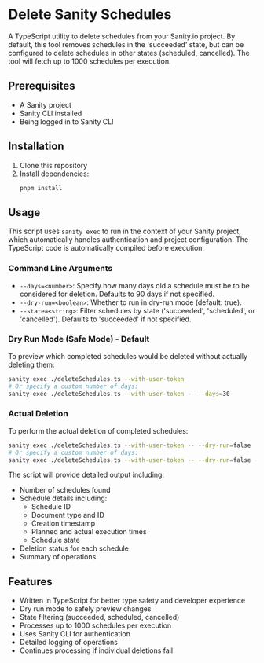 # Delete Sanity Schedules

A TypeScript utility to delete schedules from your Sanity.io project. By default, this tool removes schedules in the 'succeeded' state, but can be configured to delete schedules in other states (scheduled, cancelled). The tool will fetch up to 1000 schedules per execution.

## Prerequisites

- A Sanity project
- Sanity CLI installed
- Being logged in to Sanity CLI

## Installation

1. Clone this repository
2. Install dependencies:
   ```bash
   pnpm install
   ```

## Usage

This script uses `sanity exec` to run in the context of your Sanity project, which automatically handles authentication and project configuration. The TypeScript code is automatically compiled before execution.

### Command Line Arguments

- `--days=<number>`: Specify how many days old a schedule must be to be considered for deletion. Defaults to 90 days if not specified.
- `--dry-run=<boolean>`: Whether to run in dry-run mode (default: true).
- `--state=<string>`: Filter schedules by state ('succeeded', 'scheduled', or 'cancelled'). Defaults to 'succeeded' if not specified.

### Dry Run Mode (Safe Mode) - Default
To preview which completed schedules would be deleted without actually deleting them:

```bash
sanity exec ./deleteSchedules.ts --with-user-token
# Or specify a custom number of days:
sanity exec ./deleteSchedules.ts --with-user-token -- --days=30
```

### Actual Deletion
To perform the actual deletion of completed schedules:

```bash
sanity exec ./deleteSchedules.ts --with-user-token -- --dry-run=false
# Or specify a custom number of days:
sanity exec ./deleteSchedules.ts --with-user-token -- --dry-run=false --days=30
```

The script will provide detailed output including:
- Number of schedules found
- Schedule details including:
  - Schedule ID
  - Document type and ID
  - Creation timestamp
  - Planned and actual execution times
  - Schedule state
- Deletion status for each schedule
- Summary of operations

## Features

- Written in TypeScript for better type safety and developer experience
- Dry run mode to safely preview changes
- State filtering (succeeded, scheduled, cancelled)
- Processes up to 1000 schedules per execution
- Uses Sanity CLI for authentication
- Detailed logging of operations
- Continues processing if individual deletions fail